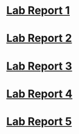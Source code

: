 
# [Lab Report 1](https://kaifyang.github.io/LABREPORT/Report1.html)

# [Lab Report 2](https://kaifyang.github.io/LABREPORT/Report%202.html)

# [Lab Report 3](https://kaifyang.github.io/LABREPORT/lab-report-3-week-6.html)

# [Lab Report 4](https://kaifyang.github.io/LABREPORT/Report4.html)

# [Lab Report 5](https://kaifyang.github.io/LABREPORT/Report5.html)
